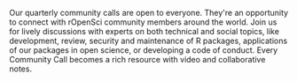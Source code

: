 Our quarterly community calls are open to everyone. 
They're an opportunity to connect with rOpenSci community members around the world. 
Join us for lively discussions with experts on both technical and social topics, like development, review, security and maintenance of R packages, applications of our packages in open science, or developing a code of conduct. 
Every Community Call becomes a rich resource with video and collaborative notes.